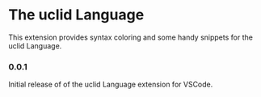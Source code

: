 # The uclid Language

This extension provides syntax coloring and some handy snippets for the uclid Language.

### 0.0.1

Initial release of of the uclid Language extension for VSCode.
